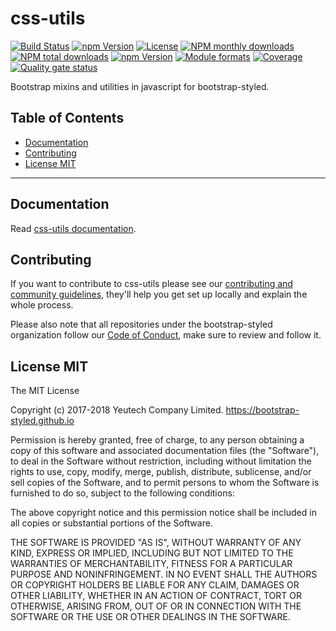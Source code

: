 # css-utils

[![Build Status](https://travis-ci.org/bootstrap-styled/css-utils.svg?branch=master)](https://travis-ci.org/bootstrap-styled/css-utils) [![npm Version](https://img.shields.io/npm/v/@bootstrap-styled/css-utils.svg?style=flat)](https://www.npmjs.com/package/@bootstrap-styled/css-utils) [![License](https://img.shields.io/npm/l/@bootstrap-styled/css-utils.svg?style=flat)](https://www.npmjs.com/package/@bootstrap-styled/css-utils) [![NPM monthly downloads](https://img.shields.io/npm/dm/@bootstrap-styled/css-utils.svg?style=flat)](https://npmjs.org/package/@bootstrap-styled/css-utils) [![NPM total downloads](https://img.shields.io/npm/dt/@bootstrap-styled/css-utils.svg?style=flat)](https://npmjs.org/package/@bootstrap-styled/css-utils) [![npm Version](https://img.shields.io/node/v/@bootstrap-styled/css-utils.svg?style=flat)](https://www.npmjs.com/package/@bootstrap-styled/css-utils) [![Module formats](https://img.shields.io/badge/module%20formats-umd%2C%20cjs%2C%20esm-green.svg?style=flat)](https://www.npmjs.com/package/@bootstrap-styled/css-utils)
[![Coverage](https://sonarcloud.io/api/project_badges/measure?project=com.github.bootstrap-styled.css-utils&metric=coverage)](https://sonarcloud.io/dashboard?id=com.github.bootstrap-styled.css-utils) [![Quality gate status](https://sonarcloud.io/api/project_badges/measure?project=com.github.bootstrap-styled.css-utils&metric=alert_status)](https://sonarcloud.io/dashboard?id=com.github.bootstrap-styled.css-utils)

Bootstrap mixins and utilities in javascript for bootstrap-styled.


## Table of Contents

  - [Documentation](#documentation)
  - [Contributing](#contributing)
  - [License MIT](#license-mit)

---

## Documentation

Read [css-utils documentation](https://bootstrap-styled.github.io/css-utils).


## Contributing

If you want to contribute to css-utils please see our [contributing and community guidelines](https://github.com/bootstrap-styled/css-utils/blob/master/CONTRIBUTING.md), they\'ll help you get set up locally and explain the whole process.

Please also note that all repositories under the bootstrap-styled organization follow our [Code of Conduct](https://github.com/bootstrap-styled/css-utils/blob/master/CODE_OF_CONDUCT.md), make sure to review and follow it.

## License MIT

The MIT License

Copyright (c) 2017-2018 Yeutech Company Limited. https://bootstrap-styled.github.io

Permission is hereby granted, free of charge, to any person obtaining a copy
of this software and associated documentation files (the "Software"), to deal
in the Software without restriction, including without limitation the rights
to use, copy, modify, merge, publish, distribute, sublicense, and/or sell
copies of the Software, and to permit persons to whom the Software is
furnished to do so, subject to the following conditions:

The above copyright notice and this permission notice shall be included in
all copies or substantial portions of the Software.

THE SOFTWARE IS PROVIDED "AS IS", WITHOUT WARRANTY OF ANY KIND, EXPRESS OR
IMPLIED, INCLUDING BUT NOT LIMITED TO THE WARRANTIES OF MERCHANTABILITY,
FITNESS FOR A PARTICULAR PURPOSE AND NONINFRINGEMENT. IN NO EVENT SHALL THE
AUTHORS OR COPYRIGHT HOLDERS BE LIABLE FOR ANY CLAIM, DAMAGES OR OTHER
LIABILITY, WHETHER IN AN ACTION OF CONTRACT, TORT OR OTHERWISE, ARISING FROM,
OUT OF OR IN CONNECTION WITH THE SOFTWARE OR THE USE OR OTHER DEALINGS IN
THE SOFTWARE.

